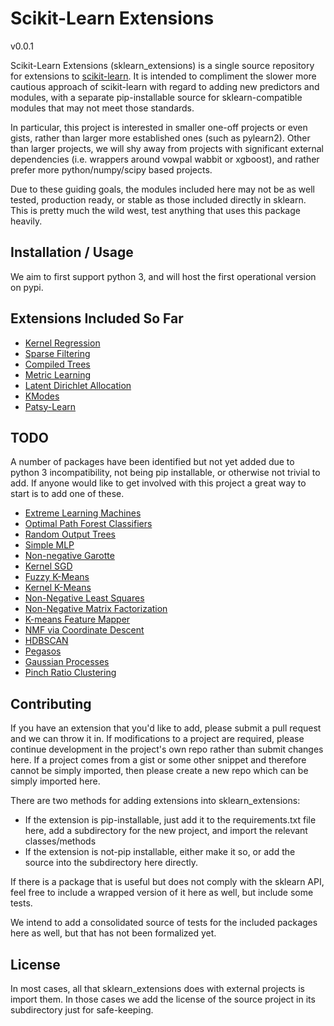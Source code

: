 Scikit-Learn Extensions
=======================

v0.0.1

Scikit-Learn Extensions (sklearn_extensions) is a single source repository for extensions to [scikit-learn](https://github.com/sklearn/sklearn). It is intended
to compliment the slower more cautious approach of scikit-learn with regard to adding new predictors and modules, with a 
separate pip-installable source for sklearn-compatible modules that may not meet those standards. 

In particular, this project is interested in smaller one-off projects or even gists, rather than larger more established ones (such as pylearn2).
Other than larger projects, we will shy away from projects with significant external dependencies (i.e. wrappers around 
vowpal wabbit or xgboost), and rather prefer more python/numpy/scipy based projects. 

Due to these guiding goals, the modules included here may not be as well tested, production ready, or stable as those included 
directly in sklearn.  This is pretty much the wild west, test anything that uses this package heavily.

Installation / Usage
--------------------

We aim to first support python 3, and will host the first operational version on pypi.

Extensions Included So Far
--------------------------

 * [Kernel Regression](https://github.com/jmetzen/kernel_regression)
 * [Sparse Filtering](https://github.com/jmetzen/sparse-filtering)
 * [Compiled Trees](https://github.com/ajtulloch/sklearn-compiledtrees/)
 * [Metric Learning](https://github.com/all-umass/metric-learn.git)
 * [Latent Dirichlet Allocation](https://github.com/ariddell/lda)
 * [KModes](https://github.com/nicodv/kmodes)
 * [Patsy-Learn](https://github.com/amueller/patsylearn)
 
TODO
----

A number of packages have been identified but not yet added due to python 3 incompatibility, not being
pip installable, or otherwise not trivial to add. If anyone would like to get involved with this project
a great way to start is to add one of these.

 * [Extreme Learning Machines](https://github.com/dclambert/Python-ELM)
 * [Optimal Path Forest Classifiers](https://github.com/LibOPF/LibOPF)
 * [Random Output Trees](https://github.com/arjoly/random-output-trees)
 * [Simple MLP](https://gist.github.com/amueller/2061456)
 * [Non-negative Garotte](https://gist.github.com/agramfort/2351057)
 * [Kernel SGD](https://gist.github.com/mblondel/2573392)
 * [Fuzzy K-Means](https://gist.github.com/mblondel/1451300)
 * [Kernel K-Means](https://gist.github.com/mblondel/6230787)
 * [Non-Negative Least Squares](https://gist.github.com/mblondel/4421380)
 * [Non-Negative Matrix Factorization](https://gist.github.com/omangin/8801846)
 * [K-means Feature Mapper](https://gist.github.com/larsmans/5996074)
 * [NMF via Coordinate Descent](https://gist.github.com/mblondel/09648344984565f9477a)
 * [HDBSCAN](https://github.com/lmcinnes/hdbscan)
 * [Pegasos](https://github.com/ejlb/pegasos)
 * [Gaussian Processes](https://github.com/jmetzen/skgp)
 * [Pinch Ratio Clustering](https://github.com/rsbowman/sklearn-prc)
 
Contributing
------------

If you have an extension that you'd like to add, please submit a pull request and we can throw it in.  If modifications
to a project are required, please continue development in the project's own repo rather than submit changes here. If a 
project comes from a gist or some other snippet and therefore cannot be simply imported, then please create a new repo 
which can be simply imported here.

There are two methods for adding extensions into sklearn\_extensions:

 * If the extension is pip-installable, just add it to the requirements.txt file here, add a subdirectory for the new project, and import the relevant classes/methods
 * If the extension is not-pip installable, either make it so, or add the source into the subdirectory here directly. 
 
If there is a package that is useful but does not comply with the sklearn API, feel free to include a wrapped version of
it here as well, but include some tests.

We intend to add a consolidated source of tests for the included packages here as well, but that has not been formalized 
yet.


License
-------

In most cases, all that sklearn\_extensions does with external projects is import them. In those cases we add the license
of the source project in its subdirectory just for safe-keeping. 